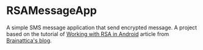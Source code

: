 # RSAMessageApp
A simple SMS message application that send encrypted message. A project based on the tutorial of [Working with RSA in Android](http://blog.brainattica.com/working-with-rsa-in-android) article from [Brainattica's blog](http://blog.brainattica.com).

